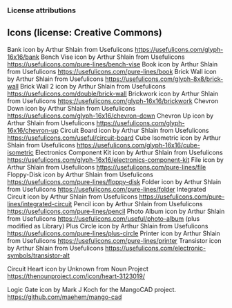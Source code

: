 ### License attributions


## Icons (license: Creative Commons)

Bank               icon by Arthur Shlain from Usefulicons  https://usefulicons.com/glyph-16x16/bank
Bench Vise         icon by Arthur Shlain from Usefulicons  https://usefulicons.com/pure-lines/bench-vise
Book               icon by Arthur Shlain from Usefulicons  https://usefulicons.com/pure-lines/book
Brick Wall         icon by Arthur Shlain from Usefulicons  https://usefulicons.com/glyph-8x8/brick-wall
Brick Wall 2       icon by Arthur Shlain from Usefulicons  https://usefulicons.com/double/brick-wall
Brickwork          icon by Arthur Shlain from Usefulicons  https://usefulicons.com/glyph-16x16/brickwork
Chevron Down       icon by Arthur Shlain from Usefulicons  https://usefulicons.com/glyph-16x16/chevron-down
Chevron Up         icon by Arthur Shlain from Usefulicons  https://usefulicons.com/glyph-16x16/chevron-up
Circuit Board      icon by Arthur Shlain from Usefulicons  https://usefulicons.com/useful/circuit-board
Cube Isometric     icon by Arthur Shlain from Usefulicons  https://usefulicons.com/glyph-16x16/cube-isometric
Electronics Component Kit 
                   icon by Arthur Shlain from Usefulicons  https://usefulicons.com/glyph-16x16/electronics-component-kit
File               icon by Arthur Shlain from Usefulicons  https://usefulicons.com/pure-lines/file
Floppy-Disk        icon by Arthur Shlain from Usefulicons  https://usefulicons.com/pure-lines/floppy-disk
Folder             icon by Arthur Shlain from Usefulicons  https://usefulicons.com/pure-lines/folder
Integrated Circuit icon by Arthur Shlain from Usefulicons  https://usefulicons.com/pure-lines/integrated-circuit
Pencil             icon by Arthur Shlain from Usefulicons  https://usefulicons.com/pure-lines/pencil
Photo Album        icon by Arthur Shlain from Usefulicons  https://usefulicons.com/useful/photo-album (plus modified as Library)
Plus Circle        icon by Arthur Shlain from Usefulicons  https://usefulicons.com/pure-lines/plus-circle
Printer            icon by Arthur Shlain from Usefulicons  https://usefulicons.com/pure-lines/printer
Transistor         icon by Arthur Shlain from Usefulicons  https://usefulicons.com/electronic-symbols/transistor-alt


Circuit Heart      icon by Unknown from Noun Project   https://thenounproject.com/icon/heart-3123019/

Logic Gate         icon by Mark J Koch for the MangoCAD project. https://github.com/maehem/mango-cad